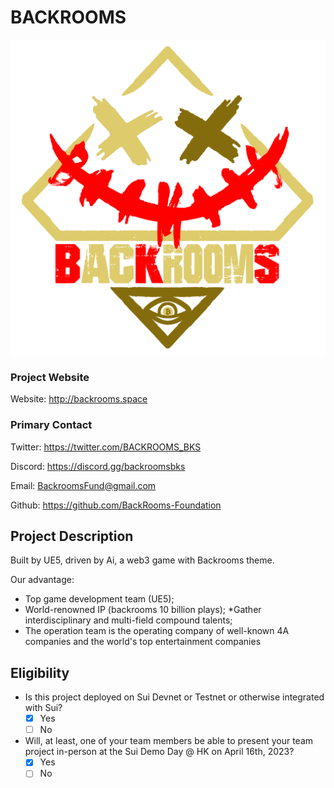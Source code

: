 # BACKROOMS

![](../assets/BACKROOMS.png)

### Project Website

Website: http://backrooms.space

### Primary Contact

Twitter: https://twitter.com/BACKROOMS_BKS

Discord: https://discord.gg/backroomsbks

Email: BackroomsFund@gmail.com

Github: https://github.com/BackRooms-Foundation

## Project Description 

Built by UE5, driven by Ai, a web3 game with Backrooms theme.

Our advantage:
* Top game development team (UE5);
* World-renowned IP (backrooms 10 billion plays);
*Gather interdisciplinary and multi-field compound talents;
* The operation team is the operating company of well-known 4A companies and the world's top entertainment companies

## Eligibility

- Is this project deployed on Sui Devnet or Testnet or otherwise integrated with Sui?
    - [x] Yes
    - [ ] No
- Will, at least, one of your team members be able to present your team project in-person at the Sui Demo Day @ HK on April 16th, 2023?
    - [x] Yes
    - [ ] No